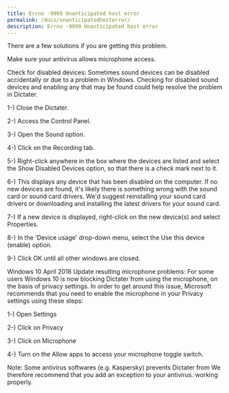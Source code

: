 ```yaml
---
title: Errno -9999 Unanticipated host error
permalink: /docs/unanticipatedhosterror/
description: Errno -9999 Unanticipated host error
---
```


There are a few solutions if you are getting this problem. 

Make sure your antivirus allows microphone access. 

Check for disabled devices: 
Sometimes sound devices can be disabled accidentally or due to a problem in Windows. Checking for disabled sound devices and enabling any that may be found could help resolve the problem in Dictater. 

1-) Close the Dictater.

2-) Access the Control Panel. 

3-) Open the Sound option. 

4-) Click on the Recording tab. 

5-) Right-click anywhere in the box where the devices are listed and select the Show Disabled Devices option, so that there is a check mark next to it. 

6-) This displays any device that has been disabled on the computer. If no new devices are found, it's likely there is something wrong with the sound card or sound card drivers. We'd suggest reinstalling your sound card drivers or downloading and installing the latest drivers for your sound card. 

7-) If a new device is displayed, right-click on the new device(s) and select Properties. 

8-) In the 'Device usage' drop-down menu, select the Use this device (enable) option. 

9-) Click OK until all other windows are closed. 

Windows 10 April 2018 Update resulting microphone problems: 
For some users Windows 10 is now blocking Dictater from using the microphone, on the basis of privacy settings. 
In order to get around this issue, Microsoft recommends that you need to enable the microphone in your Privacy settings using these steps: 

1-) Open Settings 

2-) Click on Privacy 

3-) Click on Microphone 

4-) Turn on the Allow apps to access your microphone toggle switch. 

Note: Some antivirus softwares (e.g. Kaspersky) prevents Dictater from We therefore recommend that you add an exception to your antivirus. working properly.